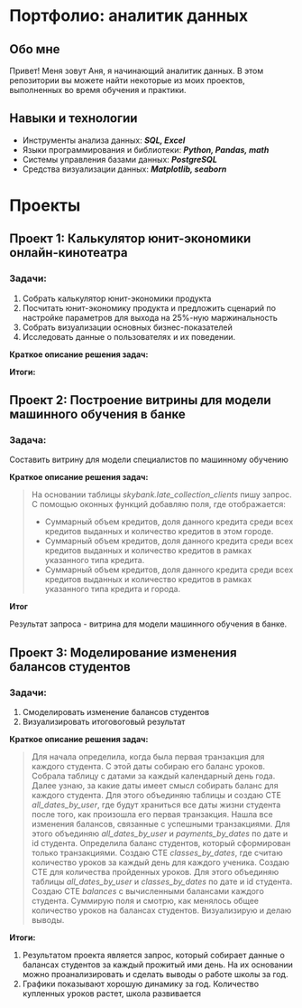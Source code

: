 # Портфолио: аналитик данных
## Обо мне 
Привет! Меня зовут Аня, я начинающий аналитик данных. В этом репозитории вы можете найти некоторые из моих проектов, выполненных во время обучения и практики.

## Навыки и технологии 
- Инструменты анализа данных: ***SQL, Excel***
- Языки программирования и библиотеки: ***Python, Pandas, math***
- Системы управления базами данных: ***PostgreSQL***
- Средства визуализации данных:  ***Matplotlib, seaborn***
  
# Проекты

## **Проект 1: Калькулятор юнит-экономики онлайн-кинотеатра**

### **Задачи:**
1. Собрать калькулятор юнит-экономики продукта
2. Посчитать юнит-экономику продукта и предложить сценарий по настройке параметров для выхода на 25%-ную маржинальность
3. Собрать визуализации основных бизнес-показателей
4. Исследовать данные о пользователях и их поведении.

**Краткое описание решения задач:**

**Итоги:**

## **Проект 2: Построение витрины для модели машинного обучения в банке**

### **Задача:**
Составить витрину для модели специалистов по машинному обучению

**Краткое описание решения задач:**

> На основании таблицы *skybank.late_collection_clients* пишу запрос. С помощью оконных функций добавляю поля, где отображается:
>  - Суммарный объем кредитов, доля данного кредита среди всех кредитов выданных и количество кредитов в этом городе.
>  - Суммарный объем кредитов, доля данного кредита среди всех кредитов выданных и количество кредитов в рамках указанного типа кредита.
>  - Суммарный объем кредитов, доля данного кредита среди всех кредитов выданных и количество кредитов в рамках указанного типа кредита и города.

**Итог** 

Результат запроса - витрина для модели машинного обучения в банке. 


## **Проект 3: Моделирование изменения балансов студентов**

### **Задачи:**
1.  Смоделировать изменение балансов студентов
2.  Визуализировать итоговоговый результат

**Краткое описание решения задач:**

> Для начала определила, когда была первая транзакция для каждого студента. С этой даты собираю его баланс уроков. Собрала таблицу с датами за каждый календарный день года. Далее узнаю, за какие даты имеет смысл собирать баланс для каждого студента.
> Для этого объединяю таблицы и создаю CTE *all_dates_by_user*, где будут храниться все даты жизни студента после того, как произошла его первая транзакция.
> Нашла все изменения балансов, связанные с успешными транзакциями. Для этого объединяю *all_dates_by_user* и *payments_by_dates* по дате и id студента.
> Определила баланс студентов, который сформирован только транзакциями. Создаю CTE *classes_by_dates*, где считаю количество уроков за каждый день для каждого ученика.
> Создаю CTE для количества пройденных уроков. Для этого объединяю таблицы *all_dates_by_user* и *classes_by_dates* по дате и id студента.
> Создаю CTE *balances* с вычисленными балансами каждого студента.
> Суммирую поля и смотрю, как менялось общее количество уроков на балансах студентов.
> Визуализирую и делаю выводы. 

**Итоги:**

1. Результатом проекта является запрос, который собирает данные о балансах студентов за каждый прожитый ими день. На их основании можно проанализировать и сделать выводы о работе школы за год. 
2. Графики показывают хорошую динамику за год. Количество купленных уроков растет, школа развивается 
